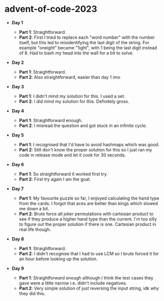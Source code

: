 # advent-of-code-2023

- **Day 1**
  - **Part 1**: Straightforward.
  - **Part 2**: First I tried to replace each "word number" with the number itself, but this led to misidentifying the last digit of the string. For example "oneight" became "1ight", with 1 being the last digit instead of 8. Had to bash my head into the wall for a bit to solve.
  
- **Day 2**
  - **Part 1**: Straightforward.
  - **Part 2**: Also straightforward, easier than day 1 imo
 
- **Day 3**
  - **Part 1**: I didn't mind my solution for this. I used a set.
  - **Part 2**: I did mind my solution for this. Definitely gross.

- **Day 4**
  - **Part 1**: Straightforward enough.
  - **Part 2**: I misread the question and got stuck in an infinite cycle. 

- **Day 5**
  - **Part 1**: I recognised that I'd have to avoid hashmaps which was good.
  - **Part 2**: Still don't know the proper solution for this so I just ran my code in release mode and let it cook for 30 seconds.

- **Day 6**
  - **Part 1**: So straightforward it worked first try.
  - **Part 2**: First try again I am the goat.

- **Day 7**
  - **Part 1**: My favourite puzzle so far, I enjoyed calculating the hand type from the cards. I forgot that aces are better than kings which slowed me down a bit.
  - **Part 2**: Brute force all joker permutations with cartesian product to see if they produce a higher hand type than the current. I'm too silly to figure out the proper solution if there is one. Cartesian product in real life though.

- **Day 8**
  - **Part 1**: Straightforward.
  - **Part 2**: I didn't recognise that I had to use LCM so I brute forced it for an hour before looking up the solution.

- **Day 9**
  - **Part 1**: Straightforward enough although I think the test cases they gave were a little narrow i.e. didn't include negatives.
  - **Part 2**: Very simple solution of just reversing the input string, idk why they did this.